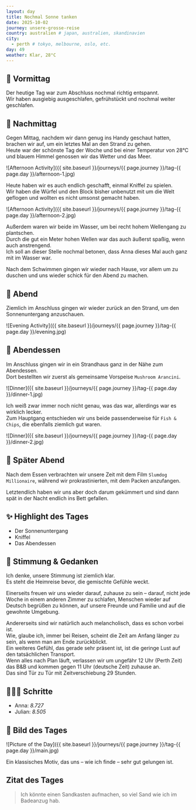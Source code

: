 ```yaml
---
layout: day
title: Nochmal Sonne tanken
date: 2025-10-02
journey: unsere-grosse-reise
country: australien # japan, australien, skandinavien
city:
  - perth # tokyo, melbourne, oslo, etc.
day: 49
weather: Klar, 28°C
---
```


## 🌅 Vormittag

Der heutige Tag war zum Abschluss nochmal richtig entspannt.  
Wir haben ausgiebig ausgeschlafen, gefrühstückt und nochmal weiter geschlafen.  

## 🌆 Nachmittag

Gegen Mittag, nachdem wir dann genug ins Handy geschaut hatten, brachen wir auf, um ein letztes Mal an den Strand zu gehen.  
Heute war der schönste Tag der Woche und bei einer Temperatur von 28°C und blauem Himmel genossen wir das Wetter und das Meer.  

![Afternoon Activity]({{ site.baseurl }}/journeys/{{ page.journey }}/tag-{{ page.day }}/afternoon-1.jpg)

Heute haben wir es auch endlich geschafft, einmal Kniffel zu spielen.  
Wir haben die Würfel und den Block bisher unbenutzt mit um die Welt geflogen und wollten es nicht umsonst gemacht haben.  

![Afternoon Activity]({{ site.baseurl }}/journeys/{{ page.journey }}/tag-{{ page.day }}/afternoon-2.jpg)

Außerdem waren wir beide im Wasser, um bei recht hohem Wellengang zu plantschen.  
Durch die gut ein Meter hohen Wellen war das auch äußerst spaßig, wenn auch anstrengend.  
Ich soll an dieser Stelle nochmal betonen, dass Anna dieses Mal auch ganz mit im Wasser war.  

Nach dem Schwimmen gingen wir wieder nach Hause, vor allem um zu duschen und uns wieder schick für den Abend zu machen.  

## 🌙 Abend

Ziemlich im Anschluss gingen wir wieder zurück an den Strand, um den Sonnenuntergang anzuschauen.  

![Evening Activity]({{ site.baseurl }}/journeys/{{ page.journey }}/tag-{{ page.day }}/evening.jpg)

## 🍜 Abendessen

Im Anschluss gingen wir in ein Strandhaus ganz in der Nähe zum Abendessen.  
Dort bestellten wir zuerst als gemeinsame Vorspeise `Mushroom Arancini`.  

![Dinner]({{ site.baseurl }}/journeys/{{ page.journey }}/tag-{{ page.day }}/dinner-1.jpg)

Ich weiß zwar immer noch nicht genau, was das war, allerdings war es wirklich lecker.  
Zum Hauptgang entschieden wir uns beide passenderweise für `Fish & Chips`, die ebenfalls ziemlich gut waren.  

![Dinner]({{ site.baseurl }}/journeys/{{ page.journey }}/tag-{{ page.day }}/dinner-2.jpg)

## 🌙 Später Abend

Nach dem Essen verbrachten wir unsere Zeit mit dem Film `Slumdog Millionaire`, während wir prokrastinierten, mit dem Packen anzufangen.  

Letztendlich haben wir uns aber doch darum gekümmert und sind dann spät in der Nacht endlich ins Bett gefallen.  

## ✨ Highlight des Tages

- Der Sonnenuntergang  
- Kniffel  
- Das Abendessen  

## 💭 Stimmung & Gedanken

Ich denke, unsere Stimmung ist ziemlich klar.  
Es steht die Heimreise bevor, die gemischte Gefühle weckt.  

Einerseits freuen wir uns wieder darauf, zuhause zu sein – darauf, nicht jede Woche in einem anderen Zimmer zu schlafen, Menschen wieder auf Deutsch begrüßen zu können, auf unsere Freunde und Familie und auf die gewohnte Umgebung.  

Andererseits sind wir natürlich auch melancholisch, dass es schon vorbei ist.  
Wie, glaube ich, immer bei Reisen, scheint die Zeit am Anfang länger zu sein, als wenn man am Ende zurückblickt.  
Ein weiteres Gefühl, das gerade sehr präsent ist, ist die geringe Lust auf den tatsächlichen Transport.  
Wenn alles nach Plan läuft, verlassen wir um ungefähr 12 Uhr (Perth Zeit) das B&B und kommen gegen 11 Uhr (deutsche Zeit) zuhause an.  
Das sind Tür zu Tür mit Zeitverschiebung 29 Stunden.  

## 🏃🏽‍♀️ Schritte

- Anna: _8.727_  
- Julian: _8.505_  

## 📸 Bild des Tages

![Picture of the Day]({{ site.baseurl }}/journeys/{{ page.journey }}/tag-{{ page.day }}/main.jpg)

Ein klassisches Motiv, das uns – wie ich finde – sehr gut gelungen ist.  

## Zitat des Tages

> Ich könnte einen Sandkasten aufmachen, so viel Sand wie ich im Badeanzug hab.
